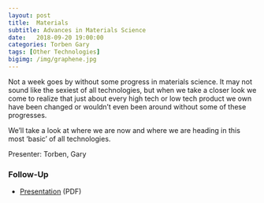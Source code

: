 ```yaml
---
layout: post
title:  Materials
subtitle: Advances in Materials Science
date:   2018-09-20 19:00:00
categories: Torben Gary 
tags: [Other Technologies]
bigimg: /img/graphene.jpg
---
```


Not a week goes by without some progress in materials science. It may not sound like the sexiest of all technologies, but when we take a closer look we come to 
realize that just about every high tech or low tech product we own have been changed or wouldn’t 
even been around without some of these progresses.

We’ll take a look at where we are now and where we are heading in this most ‘basic’ of all technologies. 

Presenter: Torben, Gary

### Follow-Up

* [Presentation](/assets/present/2018/new-materials.pdf) (PDF)